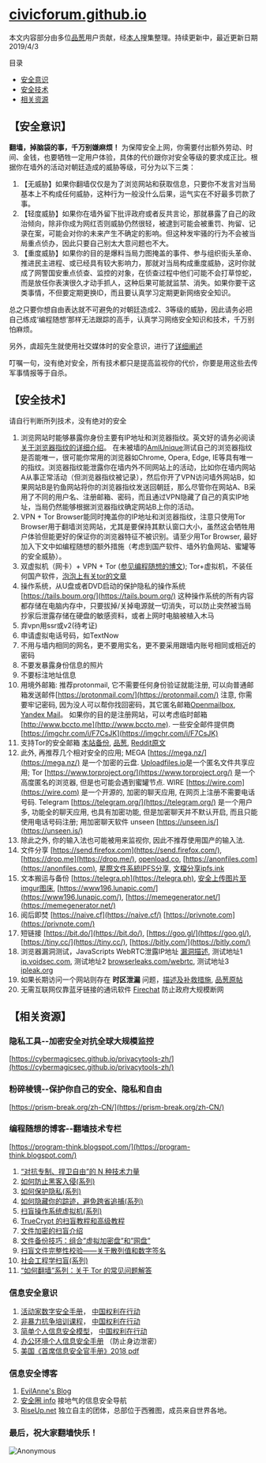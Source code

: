 # [civicforum.github.io](https://civicforum.github.io)

本文内容部分由多位[品葱](https://pincong.rocks)用户贡献，经[本人](yichangfeng.home.blog)搜集整理。持续更新中，最近更新日期 2019/4/3

目录
* [安全意识](#mindset)
* [安全技术](#techniques)
* [相关资源](#resources)

## 【安全意识】<a name="mindset"></a>

__翻墙，掉脑袋的事，千万别嫌麻烦！__ 为保障安全上网，你需要付出额外劳动、时间、金钱，也要牺牲一定用户体验，具体的代价跟你对安全等级的要求成正比。根据你在墙外的活动对朝廷造成的威胁等级，可分为以下三类：

1. 【无威胁】如果你翻墙仅仅是为了浏览网站和获取信息，只要你不发言对当局基本上不构成任何威胁，这种行为一般没什么后果，运气实在不好最多罚款了事。
2. 【轻度威胁】如果你在墙外留下批评政府或者反共言论，那就暴露了自己的政治倾向，除非你成为网红否则威胁仍然很轻，被逮到可能会被重罚、拘留、记录在案，可能会对你的未来产生不确定的影响。但这种发牢骚的行为不会被当局重点侦办，因此只要自己别太大意问题也不大。
3. 【重度威胁】如果你的目的是爆料当局力图掩盖的事件、参与组织街头革命、推进民主进程、或已经具有较大影响力，那就对当局构成重度威胁，这时你就成了网警国安重点侦查、监控的对象，在侦查过程中他们可能不会打草惊蛇，而是放任你表演很久才动手抓人，这种后果可能就监禁、消失。如果你要干这类事情，不但要定期更换ID，而且要认真学习定期更新网络安全知识。

总之只要你想自由表达就不可避免的对朝廷造成2、3等级的威胁，因此请务必把自己练成‘编程随想’那样无法跟踪的高手，认真学习网络安全知识和技术，千万别怕麻烦。

另外，虞超先生就使用社交媒体时的安全意识，进行了[详细阐述](http://www.epochtimes.com/gb/16/5/2/n7795513.htm)

叮嘱一句，没有绝对安全，所有技术都只是提高监视你的代价，你要是用这些去传军事情报等于自杀。
## 【安全技术】<a name="techniques"></a>

请自行判断所列技术，没有绝对的安全

1. 浏览网站时能够暴露你身份主要有IP地址和浏览器指纹。英文好的请务必阅读[关于浏览器指纹的详细介绍](https://pixelprivacy.com/resources/browser-fingerprinting/)。 在未被墙的[AmIUnique](https://amiunique.org)测试自己的浏览器指纹是否能唯一，很可能你常用的浏览器如Chrome, Opera, Edge, IE等具有唯一的指纹。浏览器指纹能泄露你在墙内外不同网站上的活动，比如你在墙内网站A从事正常活动（但浏览器指纹被记录），然后你开了VPN访问墙外网站B，如果网站B是钓鱼网站将你的浏览器指纹发送回朝廷，那么尽管你在网站A、B采用了不同的用户名、注册邮箱、密码，而且通过VPN隐藏了自己的真实IP地址，当局仍然能够根据浏览器指纹确定网站B上你的活动。
2. VPN + Tor Browser能同时掩盖你的IP地址和浏览器指纹，注意只使用Tor Browser用于翻墙浏览网站，尤其是要保持其默认窗口大小，虽然这会牺牲用户体验但能更好的保证你的浏览器特征不被识别。请至少用Tor Browser, 最好加入下文中如编程随想的额外措施（考虑到国产软件、墙外钓鱼网站、蜜罐等的安全威胁）。
3. 双虚拟机（网卡）+ VPN + Tor ([参见编程随想的博文](https://program-think.blogspot.com/2013/11/tor-faq.html?m=1)); Tor+虚拟机，不装任何国产软件，[泡泡上有关tor的文章](https://pao-pao.net/article/1049)
4. 操作系统，从U盘或者DVD启动的保护隐私的操作系统[https://tails.boum.org/](https://tails.boum.org/) 这种操作系统的所有内容都存储在电脑内存中，只要拔掉/关掉电源就一切消失，可以防止突然被当局抄家后泄露存储在硬盘的敏感资料，或者上网时电脑被植入木马
5. 弃vpn用ssr或v2(待考证)
6. 申请虚拟电话号码，如TextNow
7. 不用与墙内相同的网名，更不要用实名，更不要采用跟墙内账号相同或相近的密码
8. 不要发暴露身份信息的照片
9. 不要标注地址信息
10. 用境外邮箱: 推荐protonmail, 它不需要任何身份验证就能注册, 可以向普通邮箱发送邮件[https://protonmail.com/](https://protonmail.com/)  注意, 你需要牢记密码, 因为没人可以帮你找回密码，其它匿名邮箱[Openmailbox](https://www.openmailbox.org/), [Yandex Mail](https://mail.yandex.com/)。 如果你的目的是注册网站，可以考虑临时邮箱[http://www.bccto.me](http://www.bccto.me). 一些安全邮件提供商[https://imgchr.com/i/F7CsJK](https://imgchr.com/i/F7CsJK)
18. 支持Tor的安全邮箱 [本站备份](。/2019/), [品葱](https://pincong.rocks/article/624), [Reddit原文](https://www.reddit.com/r/onions/comments/acodje/list_of_onion_email_providers_in_2019/)
11. 此外, 再推荐几个相对安全的应用; MEGA [https://mega.nz/](https://mega.nz/)  是一个加密的云盘. [Uploadfiles.io](https://Uploadfiles.io)是一个匿名文件共享应用; Tor [https://www.torproject.org/](https://www.torproject.org/)  是一个高度匿名的浏览器, 但是也可能会遇到蜜罐节点. WIRE [https://wire.com](https://wire.com)  是一个开源的, 加密的聊天应用, 在网页上注册不需要电话号码. Telegram [https://telegram.org/](https://telegram.org/)  是一个用户多, 功能全的聊天应用, 也具有加密功能, 但是加密聊天并不默认开启, 而且只能使用电话号码注册; 用加密聊天软件 unseen [https://unseen.is/](https://unseen.is/)
12. 除此之外, 你的输入法也可能被用来监视你, 因此不推荐使用国产的输入法.
13. 文件分享 [https://send.firefox.com](https://send.firefox.com/), [https://drop.me](https://drop.me/), [openload.co](https://openload.co), [https://anonfiles.com](https://anonfiles.com), [星際文件系統IPFS分享](https://ipfs-forever.github.io), [文檔分享ipfs.ink](https://ipfs.ink)
17. 文本搬运与备份 [https://telegra.ph](https://telegra.ph), [安全上传图片至imgur图床](https://pincong.rocks/article/523), [https://www196.lunapic.com/](https://www196.lunapic.com/), [https://memegenerator.net/](https://memegenerator.net/)
14. 阅后即焚 [https://naive.cf](https://naive.cf/) [https://privnote.com](https://privnote.com/)
15. 短链接 [https://bit.do/](https://bit.do/), [https://goo.gl/](https://goo.gl/), [https://tiny.cc/](https://tiny.cc/), [https://bitly.com/](https://bitly.com/)
15. 浏览器漏洞测试，JavaScripts WebRTC泄露IP地址 [漏洞描述](https://lcx.cc/post/4490/), 测试地址1 [ip.voidsec.com](https://ip.voidsec.com/), 测试地址2 [browserleaks.com/webrtc](https://browserleaks.com/webrtc), 测试地址3 [ipleak.org](https://ipleak.org/)
16. 如果长期访问一个网站则存在 __时区泄漏__ 问题，[描述及补救措施](./2019/timezone_leak.md), [品葱原帖](https://pincong.rocks/article/575)
17. 无需互联网仅靠蓝牙链接的通讯软件 [Firechat](https://www.opengarden.com/firechat/) 防止政府大规模断网

## 【相关资源】<a name="resources"></a>

### 隐私工具--加密安全对抗全球大规模监控
[https://cybermagicsec.github.io/privacytools-zh/](https://cybermagicsec.github.io/privacytools-zh/)

### 粉碎棱镜--保护你自己的安全、隐私和自由
[https://prism-break.org/zh-CN/](https://prism-break.org/zh-CN/)

### 编程随想的博客--翻墙技术专栏
[https://program-think.blogspot.com/](https://program-think.blogspot.com/)

1. [“对抗专制、捍卫自由”的 N 种技术力量](https://program-think.blogspot.com/2015/08/Technology-and-Freedom.html)
2. [如何防止黑客入侵(系列)](https://program-think.blogspot.com/2010/06/howto-prevent-hacker-attack-0.html)
3. [如何保护隐私(系列)](https://program-think.blogspot.com/2013/06/privacy-protection-0.html)
4. [如何隐藏你的踪迹，避免跨省追捕(系列)](https://program-think.blogspot.com/2010/04/howto-cover-your-tracks-0.html&nbsp;)
5. [扫盲操作系统虚拟机(系列)](https://program-think.blogspot.com/2012/10/system-vm-0.html)
6. [TrueCrypt 的扫盲教程和高级教程](https://program-think.blogspot.com/2011/05/recommend-truecrypt.html#index)
7. [文件加密的扫盲介绍](https://program-think.blogspot.com/2011/05/file-encryption-overview.html)
8. [文件备份技巧：组合”虚拟加密盘”和”网盘”](https://program-think.blogspot.com/2013/07/online-backup-virtual-encrypted-disk.html)  
9. [扫盲文件完整性校验——关于散列值和数字签名](https://program-think.blogspot.com/2013/02/file-integrity-check.html)  
10. [社会工程学扫盲(系列)](https://program-think.blogspot.com/2009/05/social-engineering-0-overview.html)
11. [“如何翻墙”系列：关于 Tor 的常见问题解答](https://program-think.blogspot.com/2013/11/tor-faq.html)

### 信息安全意识
1. [活动家数字安全手册](https://www.chinarightsia.org/?p=2213)， [中国权利在行动](https://www.chinarightsia.org)
2. [非暴力抗争培训课程](https://www.chinarightsia.org/?cat=16)， [中国权利在行动](https://www.chinarightsia.org)
3. [简单个人信息安全模型](https://www.chinarightsia.org/?p=869)， [中国权利在行动](https://www.chinarightsia.org)
4. [办公环境个人信息安全手册](http://liubin.org/everyones-security/) （防止身边泄密）
5. [美国《首席信息安全官手册》2018 pdf](https://www.cio.gov/assets/files/CISO_Handbook.pdf)

### 信息安全博客
1. [EvilAnne's Blog](https://evilanne.github.io/)
2. [安全圈 info](https://www.anquanquan.info/) 接地气的信息安全导航
3. [RiseUp.net](https://riseup.net/zh) 独立自主的团体，总部位于西雅图，成员来自世界各地。

### 最后，祝大家翻墙快乐！
![Anonymous](https://upload.wikimedia.org/wikipedia/commons/a/a6/Anonymous_emblem.svg)


<script>var clicky_site_ids = clicky_site_ids || []; clicky_site_ids.push(101186334);</script>
<script async src="//static.getclicky.com/js"></script>
<noscript><p><img alt="Clicky" width="1" height="1" src="//in.getclicky.com/101186334ns.gif" /></p></noscript>
